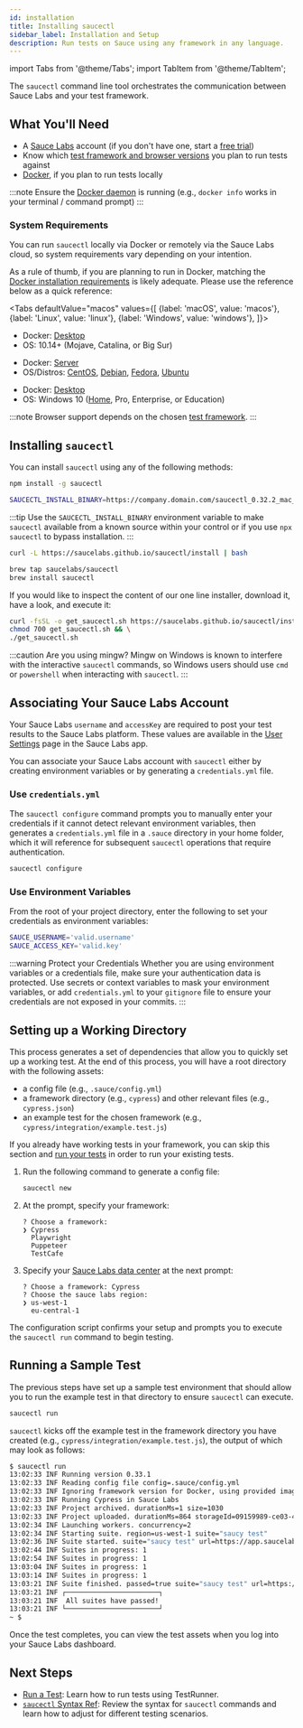 ```yaml
---
id: installation
title: Installing saucectl
sidebar_label: Installation and Setup
description: Run tests on Sauce using any framework in any language.
---
```


import Tabs from '@theme/Tabs';
import TabItem from '@theme/TabItem';

The `saucectl` command line tool orchestrates the communication between Sauce Labs and your test framework.  

## What You'll Need

* A [Sauce Labs](https://saucelabs.com/) account (if you don't have one, start a [free trial](https://saucelabs.com/sign-up))
* Know which [test framework and browser versions](/testrunner-toolkit#supported-frameworks-and-browsers) you plan to run tests against
* [Docker](https://docs.docker.com/get-docker/), if you plan to run tests locally

:::note
Ensure the [Docker daemon](https://docs.docker.com/config/daemon/) is running (e.g., `docker info` works in your terminal / command prompt)
:::

### System Requirements

You can run `saucectl` locally via Docker or remotely via the Sauce Labs cloud, so system requirements vary depending on your intention.

As a rule of thumb, if you are planning to run in Docker, matching the [Docker installation requirements](https://docs.docker.com/engine/install/#supported-platforms) is likely adequate. Please use the reference below as a quick reference:

<Tabs
  defaultValue="macos"
  values={[
    {label: 'macOS', value: 'macos'},
    {label: 'Linux', value: 'linux'},
    {label: 'Windows', value: 'windows'},
  ]}>

<TabItem value="macos">

* Docker: [Desktop](https://docs.docker.com/docker-for-mac/install/)
* OS: 10.14+ (Mojave, Catalina, or Big Sur)

</TabItem>
<TabItem value="linux">

* Docker: [Server](https://docs.docker.com/engine/install/#server)
* OS/Distros: [CentOS](https://docs.docker.com/engine/install/centos/), [Debian](https://docs.docker.com/engine/install/debian/), [Fedora](https://docs.docker.com/engine/install/fedora/), [Ubuntu](https://docs.docker.com/engine/install/ubuntu/)

</TabItem>
<TabItem value="windows">

* Docker: [Desktop](https://docs.docker.com/docker-for-windows/install/)
* OS: Windows 10 ([Home](https://docs.docker.com/docker-for-windows/install-windows-home/), Pro, Enterprise, or Education)

</TabItem>
</Tabs>

:::note
Browser support depends on the chosen [test framework](/testrunner-toolkit#supported-frameworks-and-browsers).
:::

## Installing `saucectl`

You can install `saucectl` using any of the following methods:

```bash title="Using NPM"
npm install -g saucectl
```

```bash title="Using NPM and SAUCECTL_INSTALL_BINARY"
SAUCECTL_INSTALL_BINARY=https://company.domain.com/saucectl_0.32.2_mac_64-bit.tar.gz npm install -g saucectl
```

:::tip
Use the `SAUCECTL_INSTALL_BINARY` environment variable to make `saucectl` available from a known source within your control or if you use `npx saucectl` to bypass installation.
:::

```bash title="Using curl"
curl -L https://saucelabs.github.io/saucectl/install | bash
```

```bash title="Using Homebrew (macOS)"
brew tap saucelabs/saucectl
brew install saucectl
```

If you would like to inspect the content of our one line installer, download it, have a look, and execute it:

```bash
curl -fsSL -o get_saucectl.sh https://saucelabs.github.io/saucectl/install && \
chmod 700 get_saucectl.sh && \
./get_saucectl.sh
```

:::caution Are you using mingw?
Mingw on Windows is known to interfere with the interactive `saucectl` commands, so Windows users should use `cmd` or `powershell` when interacting with `saucectl`.
:::

## Associating Your Sauce Labs Account

Your Sauce Labs `username` and `accessKey` are required to post your test results to the Sauce Labs platform. These values are available in the [User Settings](https://app.saucelabs.com/user-settings) page in the Sauce Labs app.

You can associate your Sauce Labs account with `saucectl` either by creating environment variables or by generating a `credentials.yml` file.

### Use `credentials.yml`

The `saucectl configure` command prompts you to manually enter your credentials if it cannot detect relevant environment variables, then generates a `credentials.yml` file in a `.sauce` directory in your home folder, which it will reference for subsequent `saucectl` operations that require authentication.

```bash
saucectl configure
```

### Use Environment Variables

From the root of your project directory, enter the following to set your credentials as environment variables:

```bash
SAUCE_USERNAME='valid.username'
SAUCE_ACCESS_KEY='valid.key'
```

:::warning Protect your Credentials
Whether you are using environment variables or a credentials file, make sure your authentication data is protected. Use secrets or context variables to mask your environment variables, or add `credentials.yml` to your `gitignore` file to ensure your credentials are not exposed in your commits.
:::


## Setting up a Working Directory

This process generates a set of dependencies that allow you to quickly set up a working test. At the end of this process, you will have a root directory with the following assets:

* a config file (e.g., `.sauce/config.yml`)
* a framework directory (e.g., `cypress`) and other relevant files (e.g., `cypress.json`)
* an example test for the chosen framework (e.g., `cypress/integration/example.test.js`)

If you already have working tests in your framework, you can skip this section and [run your tests](/running-tests) in order to run your existing tests.

1. Run the following command to generate a config file:
    ```bash
    saucectl new
    ```
1. At the prompt, specify your framework:
    ```
    ? Choose a framework:
    ❯ Cypress
      Playwright
      Puppeteer
      TestCafe
    ```
1. Specify your [Sauce Labs data center](https://wiki.saucelabs.com/display/DOCS/Data+Center+Endpoints) at the next prompt:
    ```
    ? Choose a framework: Cypress
    ? Choose the sauce labs region:
    ❯ us-west-1
      eu-central-1
    ```

The configuration script confirms your setup and prompts you to execute the `saucectl run` command to begin testing.

## Running a Sample Test

The previous steps have set up a sample test environment that should allow you to run the example test in that directory to ensure `saucectl` can execute.

```bash
saucectl run
```

`saucectl` kicks off the example test in the framework directory you have created (e.g., `cypress/integration/example.test.js`), the output of which may look as follows:

```bash
$ saucectl run
13:02:33 INF Running version 0.33.1
13:02:33 INF Reading config file config=.sauce/config.yml
13:02:33 INF Ignoring framework version for Docker, using provided image saucelabs/stt-cypress-mocha-node:v5.6.0 (only applicable to docker mode)
13:02:33 INF Running Cypress in Sauce Labs
13:02:33 INF Project archived. durationMs=1 size=1030
13:02:33 INF Project uploaded. durationMs=864 storageId=09159989-ce03-4e96-b35e-a6aefed0ec10
13:02:34 INF Launching workers. concurrency=2
13:02:34 INF Starting suite. region=us-west-1 suite="saucy test"
13:02:36 INF Suite started. suite="saucy test" url=https://app.saucelabs.com/tests/5cd88d35e91e4cddbb73eec7721d1bdc
13:02:44 INF Suites in progress: 1
13:02:54 INF Suites in progress: 1
13:03:04 INF Suites in progress: 1
13:03:14 INF Suites in progress: 1
13:03:21 INF Suite finished. passed=true suite="saucy test" url=https://app.saucelabs.com/tests/5cd88d35e91e4cddbb73eec7721d1bdc
13:03:21 INF ┌───────────────────────┐
13:03:21 INF  All suites have passed!
13:03:21 INF └───────────────────────┘
~ $
```

Once the test completes, you can view the test assets when you log into your Sauce Labs dashboard.


## Next Steps

* [Run a Test](/testrunner-toolkit/running-tests): Learn how to run tests using TestRunner.
* [`saucectl` Syntax Ref](/testrunner-toolkit/configuration): Review the syntax for `saucectl` commands and learn how to adjust for different testing scenarios.
